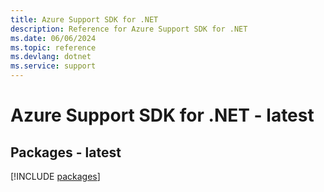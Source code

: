 ```yaml
---
title: Azure Support SDK for .NET
description: Reference for Azure Support SDK for .NET
ms.date: 06/06/2024
ms.topic: reference
ms.devlang: dotnet
ms.service: support
---
```

# Azure Support SDK for .NET - latest
## Packages - latest
[!INCLUDE [packages](support-index.md)]